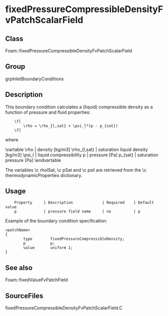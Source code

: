 # fixedPressureCompressibleDensityFvPatchScalarField 
## Class
Foam::fixedPressureCompressibleDensityFvPatchScalarField

## Group
grpInletBoundaryConditions

## Description
This boundary condition calculates a (liquid) compressible density as a
function of pressure and fluid properties:

        \f[
            \rho = \rho_{l,sat} + \psi_l*(p - p_{sat})
        \f]

where

\vartable
        \rho    | density [kg/m3]
        \rho_{l,sat} | saturation liquid density [kg/m3]
        \psi_l  | liquid compressibility
        p       | pressure [Pa]
        p_{sat} | saturation pressure [Pa]
\endvartable

The variables \c rholSat, \c pSat and \c psil are retrieved from the
\c thermodynamicProperties dictionary.

## Usage

        Property     | Description             | Required    | Default value
        p            | pressure field name     | no          | p


Example of the boundary condition specification:
```
<patchName>
{
        type        fixedPressureCompressibleDensity;
        p           p;
        value       uniform 1;
}
```

## See also
Foam::fixedValueFvPatchField

## SourceFiles
fixedPressureCompressibleDensityFvPatchScalarField.C

